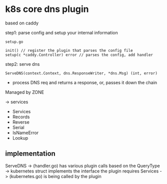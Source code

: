 # k8s core dns plugin

based on caddy

step1: parse config and setup your internal information

```golang
setup.go

init() // register the plugin that parses the config file
setup(c *caddy.Controller) error // parses the config, add handler
```

step2: serve dns

```golang
ServeDNS(context.Context, dns.ResponseWriter, *dns.Msg) (int, error)
```

- process DNS req and returns a response, or, passes it down the chain

Managed by ZONE

-> services
- Services
- Records
- Reverse
- Serial
- IsNameError
- Lookup

## implementation

ServeDNS -> (handler.go) has various plugin calls based on the QueryType
    -> kubernetes struct implements the interface the plugin requires
Services -> (kubernetes.go) is being called by the plugin
